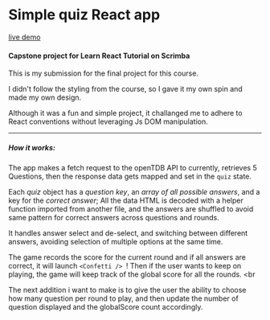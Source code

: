 # Simple quiz React app

[live demo](https://dluca22.github.io/simple_quiz_react/)

#### Capstone project for Learn React Tutorial on Scrimba

This is my submission for the final project for this course.

I didn't follow the styling from the course, so I gave it my own spin and made my own design.

Although it was a fun and simple project, it challanged me to adhere to React conventions without leveraging Js DOM manipulation.

<hr>

##### How it works:
The app makes a fetch request to the openTDB API to currently, retrieves 5 Questions, then the response data gets mapped and set in the `quiz` state.

Each *quiz* object has a *question key*, an *array of all possible answers*, and a key for the *correct answer*;
All the data HTML is decoded with a helper function imported from another file, and the answers are shuffled to avoid same pattern for correct answers across questions and rounds.

It handles answer select and de-select, and switching between different answers, avoiding selection of multiple options at the same time.

The game records the score for the current round and if all answers are correct, it will launch `<Confetti /> `!
Then if the user wants to keep on playing, the game will keep track of the global score for all the rounds.
<br
>

The next addition i want to make is to give the user the ability to choose how many question per round to play, and then update the number of question displayed and the globalScore count accordingly.

